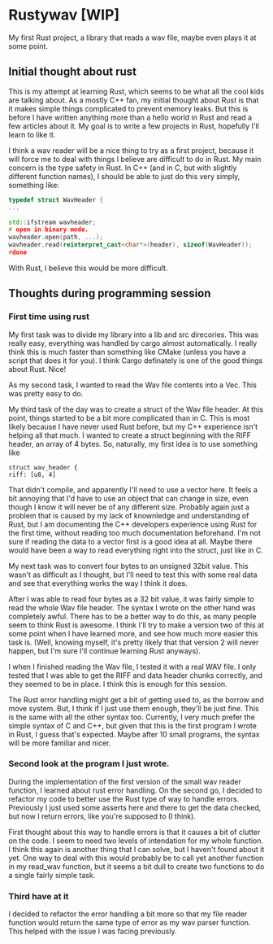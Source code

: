 # Rustywav [WIP]

My first Rust project, a library that reads a wav file, maybe even plays it at some point.

## Initial thought about rust
This is my attempt at learning Rust, which seems to be what all the cool kids are talking about.
As a mostly C++ fan, my initial thought about Rust is that it makes simple things complicated to prevent memory leaks.
But this is before I have written anything more than a hello world in Rust and read a few articles about it.
My goal is to write a few projects in Rust, hopefully I'll learn to like it.

I think a wav reader will be a nice thing to try as a first project, because it will force me to deal with things I believe are difficult to do in Rust.
My main concern is the type safety in Rust. In C++ (and in C, but with slightly different function names), I should be able to just do this very simply, something like:
```cpp
typedef struct WavHeader {
...

std::ifstream wavheader;
# open in binary mode.
wavheader.open(path, ...);
wavheader.read(reinterpret_cast<char*>(header), sizeof(WavHeader));
#done
```
With Rust, I believe this would be more difficult.

## Thoughts during programming session

### First time using rust

My first task was to divide my library into a lib and src direcories.
This was really easy, everything was handled by cargo almost automatically. I really think this is much faster than something like CMake (unless you have a script that does it for you).
I think Cargo definately is one of the good things about Rust. Nice!

As my second task, I wanted to read the Wav file contents into a Vec. This was pretty easy to do.

My third task of the day was to create a struct of the Wav file header.
At this point, things started to be a bit more complicated than in C. This is most likely because I have never used Rust before,
but my C++ experience isn't helping all that much. I wanted to create a struct beginning with the RIFF header, an array of 4 bytes.
So, naturally, my first idea is to use something like
```
struct wav_header {
riff: [u8, 4]
```
That didn't compile, and apparently I'll need to use a vector here.
It feels a bit annoying that I'd have to use an object that can change in size, even though I know it will never be of any different size.
Probably again just a problem that is caused by my lack of knownledge and understanding of Rust, but I am documenting the C++ developers experience using Rust for the first time,
without reading too much documentation beforehand.
I'm not sure if reading the data to a vector first is a good idea at all. Maybe there would have been a way to read everything right into the struct, just like in C.

My next task was to convert four bytes to an unsigned 32bit value.
This wasn't as difficult as I thought, but I'll need to test this with some real data and see that everything works the way I think it does.


After I was able to read four bytes as a 32 bit value, it was fairly simple to read the whole Wav file header.
The syntax I wrote on the other hand was completely awful.
There has to be a better way to do this, as many people seem to think Rust is awesome.
I think I'll try to make a version two of this at some point when I have learned more, and see how much more easier this task is.
(Well, knowing myself, it's pretty likely that that version 2 will never happen, but I'm sure I'll continue learning Rust anyways).

I when I finished reading the Wav file, I tested it with a real WAV file.
I only tested that I was able to get the RIFF and data header chunks correctly, and they seemed to be in place. I think this is enough for this session.

The Rust error handling might get a bit of getting used to, as the borrow and move system.
But, I think if I just use them enough, they'll be just fine.
This is the same with all the other syntax too. Currently,
I very much prefer the simple syntax of C and C++, but given that this is the first program I wrote in Rust, I guess that's expected. Maybe after 10 small programs, the syntax will be more familiar and nicer.

### Second look at the program I just wrote.

During the implementation of the first version of the small wav reader function, I learned about rust error handling.
On the second go, I decided to refactor my code to better use the Rust type of way to handle errors.
Previously I just used some asserts here and there to get the data checked, but now I return errors, like you're supposed to (I think).

First thought about this way to handle errors is that it causes a bit of clutter on the code.
I seem to need two levels of intendation for my whole function. I think this again is another thing that I can solve, but I haven't found about it yet.
One way to deal with this would probably be to call yet another function in my read\_wav function,
but it seems a bit dull to create two functions to do a single fairly simple task.


### Third have at it
I decided to refactor the error handling a bit more so that my file reader function would return the same type of error as my wav parser function.
This helped with the issue I was facing previously.
